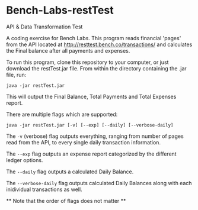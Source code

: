 # Bench-Labs-restTest
API &amp; Data Transformation Test

A coding exercise for Bench Labs. This program reads financial 'pages' from the API located at http://resttest.bench.co/transactions/ and calculates the Final balance after all payments and expenses.

To run this program, clone this repository to your computer, or just download the restTest.jar file. From within the directory containing the .jar file, run:

`java -jar restTest.jar`

This will output the Final Balance, Total Payments and Total Expenses report.

There are  multiple flags which are supported:

`java -jar restTest.jar [-v] [--exp] [--daily] [--verbose-daily]`

The `-v` (verbose) flag outputs everything, ranging from number of pages read from the API, to every single daily transaction information.

The `--exp` flag outputs an expense report categorized by the different ledger options.

The `--daily` flag outputs a calculated Daily Balance.

The `--verbose-daily` flag outputs calculated Daily Balances along with each inidividual transactions as well.

** Note that the order of flags does not matter **
